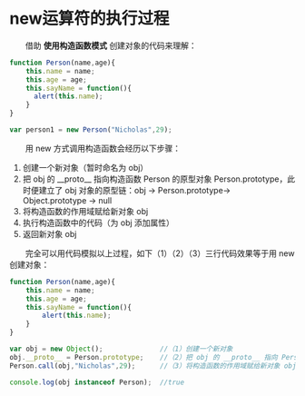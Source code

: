 # new运算符的执行过程

　　借助 **使用构造函数模式** 创建对象的代码来理解：
  ```javascript
  function Person(name,age){
      this.name = name;
      this.age = age;
      this.sayName = function(){
        alert(this.name);
      }
  }
  
  var person1 = new Person("Nicholas",29);
  ```
　　用 new 方式调用构造函数会经历以下步骤：

   1. 创建一个新对象（暂时命名为 obj）
   2. 把 obj 的 \_\_proto\_\_ 指向构造函数 Person 的原型对象 Person.prototype，此时便建立了 obj 对象的原型链：obj -> Person.prototype-> Object.prototype -> null
   3. 将构造函数的作用域赋给新对象 obj
   4. 执行构造函数中的代码（为 obj 添加属性）
   5. 返回新对象 obj
   
   
　　完全可以用代码模拟以上过程，如下（1）（2）（3）三行代码效果等于用 new 创建对象：
```JavaScript
function Person(name,age){
    this.name = name;
    this.age = age;
    this.sayName = function(){
        alert(this.name);
    }
}

var obj = new Object();              //（1）创建一个新对象
obj.__proto__ = Person.prototype;    //（2）把 obj 的 __proto__ 指向 Person.prototype
Person.call(obj,"Nicholas",29);      //（3）将构造函数的作用域赋给新对象 obj，执行构造函数中的代码

console.log(obj instanceof Person);  //true
   ```
